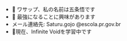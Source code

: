 - 👋 ワサップ、私の名前は五条悟です
- 👀 最強になることに興味があります
- メール連絡先: Saturu.gojo @escola.pr.gov.br
- 🌱現在、Infinite Voidを学習中です
